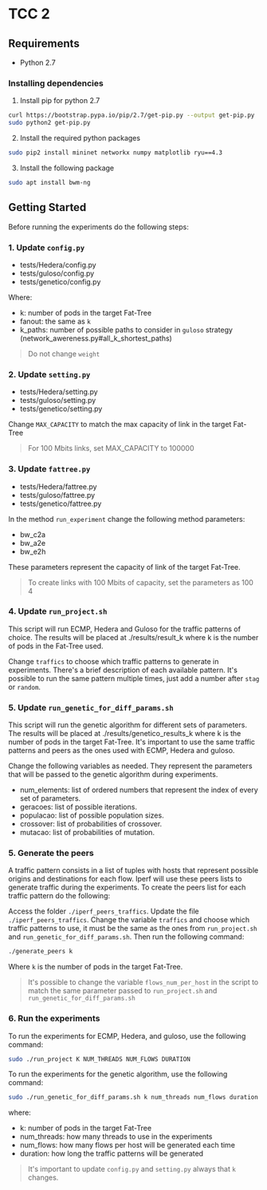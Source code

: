 # TCC 2

## Requirements
- Python 2.7

### Installing dependencies

1. Install pip for python 2.7

```bash
curl https://bootstrap.pypa.io/pip/2.7/get-pip.py --output get-pip.py
sudo python2 get-pip.py
```

2. Install the required python packages

```bash
sudo pip2 install mininet networkx numpy matplotlib ryu==4.3
```
3. Install the following package

```bash
sudo apt install bwm-ng
```

## Getting Started

Before running the experiments do the following steps:

### 1. Update `config.py`

- tests/Hedera/config.py
- tests/guloso/config.py
- tests/genetico/config.py

Where:

- k: number of pods in the target Fat-Tree
- fanout: the same as `k`
- k_paths: number of possible paths to consider in `guloso` strategy (network_awereness.py#all_k_shortest_paths)

> Do not change `weight`

### 2. Update `setting.py`

- tests/Hedera/setting.py
- tests/guloso/setting.py
- tests/genetico/setting.py

Change `MAX_CAPACITY` to match the max capacity of link in the target Fat-Tree

> For 100 Mbits links, set MAX_CAPACITY to 100000

### 3. Update `fattree.py`

- tests/Hedera/fattree.py     
- tests/guloso/fattree.py
- tests/genetico/fattree.py

In the method `run_experiment` change the following method parameters:

- bw_c2a
- bw_a2e
- bw_e2h

These parameters represent the capacity of link of the target Fat-Tree.

> To create links with 100 Mbits of capacity, set the parameters as 100
4
### 4. Update `run_project.sh`

This script will run ECMP, Hedera and Guloso for the traffic patterns of choice. The results will be placed at ./results/result_k where k is the number of pods in the Fat-Tree used.

Change `traffics` to choose which traffic patterns to generate in experiments. There's a brief description of each available pattern. It's possible to run the same pattern multiple times, just add a number after `stag` or `random`.

### 5. Update `run_genetic_for_diff_params.sh`

This script will run the genetic algorithm for different sets of parameters. The results will be placed at ./results/genetico_results_k where k is the number of pods in the target Fat-Tree. It's important to use the same traffic patterns and peers as the ones used with ECMP, Hedera and guloso.

Change the following variables as needed. They represent the parameters that will be passed to the genetic algorithm during experiments.

- num_elements: list of ordered numbers that represent the index of every set of parameters.
- geracoes: list of possible iterations.
- populacao: list of possible population sizes.
- crossover: list of probabilities of crossover.
- mutacao: list of probabilities of mutation.

### 5. Generate the peers

A traffic pattern consists in a list of tuples with hosts that represent possible origins and destinations for each flow. Iperf will use these peers lists to generate traffic during the experiments. To create the peers list for each traffic pattern do the following:

Access the folder `./iperf_peers_traffics`. Update the file `./iperf_peers_traffics`. Change the variable `traffics` and choose which traffic patterns to use, it must be the same as the ones from `run_project.sh` and `run_genetic_for_diff_params.sh`. Then run the following command:

```bash
./generate_peers k
```

Where `k` is the number of pods in the target Fat-Tree.

> It's possible to change the variable `flows_num_per_host` in the script to match the same parameter passed to `run_project.sh` and `run_genetic_for_diff_params.sh`

### 6. Run the experiments

To run the experiments for ECMP, Hedera, and guloso, use the following command:

```bash
sudo ./run_project K NUM_THREADS NUM_FLOWS DURATION
```

To run the experiments for the genetic algorithm, use the following command:

```bash
sudo ./run_genetic_for_diff_params.sh k num_threads num_flows duration
```

where:

- k: number of pods in the target Fat-Tree
- num_threads: how many threads to use in the experiments
- num_flows: how many flows per host will be generated each time
- duration: how long the traffic patterns will be generated

> It's important to update `config.py` and `setting.py` always that `k` changes.


